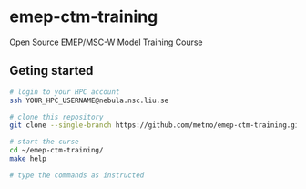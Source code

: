 # emep-ctm-training
Open Source EMEP/MSC-W Model Training Course

## Geting started

```bash
# login to your HPC account
ssh YOUR_HPC_USERNAME@nebula.nsc.liu.se

# clone this repository
git clone --single-branch https://github.com/metno/emep-ctm-training.git

# start the curse
cd ~/emep-ctm-training/
make help

# type the commands as instructed
```
